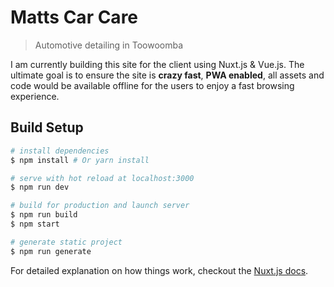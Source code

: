# Matts Car Care

> Automotive detailing in Toowoomba

I am currently building this site for the client using Nuxt.js & Vue.js. The ultimate goal is to ensure the site is **crazy fast**, **PWA enabled**, all assets and code would be available offline for the users to enjoy a fast browsing experience.

## Build Setup

```bash
# install dependencies
$ npm install # Or yarn install

# serve with hot reload at localhost:3000
$ npm run dev

# build for production and launch server
$ npm run build
$ npm start

# generate static project
$ npm run generate
```

For detailed explanation on how things work, checkout the [Nuxt.js docs](https://github.com/nuxt/nuxt.js).